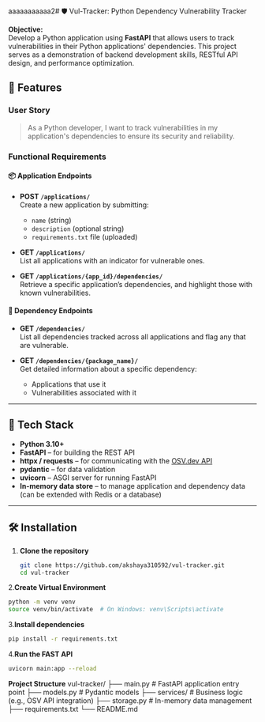 aaaaaaaaaaa2# 🛡️ Vul-Tracker: Python Dependency Vulnerability Tracker

**Objective:**  
Develop a Python application using **FastAPI** that allows users to track vulnerabilities in their Python applications' dependencies. This project serves as a demonstration of backend development skills, RESTful API design, and performance optimization.

## 🚀 Features

### User Story
> As a Python developer, I want to track vulnerabilities in my application's dependencies to ensure its security and reliability.

### Functional Requirements

#### 📦 Application Endpoints

- **POST `/applications/`**  
  Create a new application by submitting:
  - `name` (string)
  - `description` (optional string)
  - `requirements.txt` file (uploaded)

- **GET `/applications/`**  
  List all applications with an indicator for vulnerable ones.

- **GET `/applications/{app_id}/dependencies/`**  
  Retrieve a specific application’s dependencies, and highlight those with known vulnerabilities.

#### 🧩 Dependency Endpoints

- **GET `/dependencies/`**  
  List all dependencies tracked across all applications and flag any that are vulnerable.

- **GET `/dependencies/{package_name}/`**  
  Get detailed information about a specific dependency:
  - Applications that use it
  - Vulnerabilities associated with it

---

## 🧰 Tech Stack

- **Python 3.10+**
- **FastAPI** – for building the REST API
- **httpx / requests** – for communicating with the [OSV.dev API](https://osv.dev)
- **pydantic** – for data validation
- **uvicorn** – ASGI server for running FastAPI
- **In-memory data store** – to manage application and dependency data (can be extended with Redis or a database)

---

## 🛠️ Installation

1. **Clone the repository**
   ```bash
   git clone https://github.com/akshaya310592/vul-tracker.git
   cd vul-tracker
   
2.**Create Virtual Environment**
  ```bash
  python -m venv venv
  source venv/bin/activate  # On Windows: venv\Scripts\activate
```

3.**Install dependencies**
  ```bash
  pip install -r requirements.txt
```

4.**Run the FAST API**
  ```bash
  uvicorn main:app --reload
```
**Project Structure**
  vul-tracker/
  ├── main.py                 # FastAPI application entry point
  ├── models.py               # Pydantic models
  ├── services/               # Business logic (e.g., OSV API integration)
  ├── storage.py              # In-memory data management
  ├── requirements.txt
  └── README.md







   
